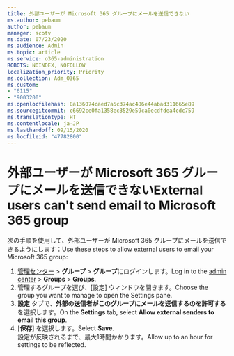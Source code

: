 ```yaml
---
title: 外部ユーザーが Microsoft 365 グループにメールを送信できない
ms.author: pebaum
author: pebaum
manager: scotv
ms.date: 07/23/2020
ms.audience: Admin
ms.topic: article
ms.service: o365-administration
ROBOTS: NOINDEX, NOFOLLOW
localization_priority: Priority
ms.collection: Adm_O365
ms.custom:
- "6115"
- "9003200"
ms.openlocfilehash: 8a136074caed7a5c374ac486e44abad311665e89
ms.sourcegitcommit: c6692ce0fa1358ec3529e59ca0ecdfdea4cdc759
ms.translationtype: HT
ms.contentlocale: ja-JP
ms.lasthandoff: 09/15/2020
ms.locfileid: "47782800"
---
```

# <a name="external-users-cant-send-email-to-microsoft-365-group"></a><span data-ttu-id="b8456-102">外部ユーザーが Microsoft 365 グループにメールを送信できない</span><span class="sxs-lookup"><span data-stu-id="b8456-102">External users can't send email to Microsoft 365 group</span></span>

<span data-ttu-id="b8456-103">次の手順を使用して、外部ユーザーが Microsoft 365 グループにメールを送信できるようにします：</span><span class="sxs-lookup"><span data-stu-id="b8456-103">Use these steps to allow external users to email your Microsoft 365 group:</span></span>

1. <span data-ttu-id="b8456-104">[管理センター](https://admin.microsoft.com/) > **グループ** > **グループ**にログインします。</span><span class="sxs-lookup"><span data-stu-id="b8456-104">Log in to the [admin center](https://admin.microsoft.com/) > **Groups** > **Groups**.</span></span>
2. <span data-ttu-id="b8456-105">管理するグループを選び、[設定] ウィンドウを開きます。</span><span class="sxs-lookup"><span data-stu-id="b8456-105">Choose the group you want to manage to open the Settings pane.</span></span>
3. <span data-ttu-id="b8456-106">**設定** タブで、**外部の送信者がこのグループにメールを送信するのを許可する**を選択します。</span><span class="sxs-lookup"><span data-stu-id="b8456-106">On the **Settings** tab, select **Allow external senders to email this group**.</span></span>
4. <span data-ttu-id="b8456-107">[**保存**] を選択します。</span><span class="sxs-lookup"><span data-stu-id="b8456-107">Select **Save**.</span></span></br>
    <span data-ttu-id="b8456-108">設定が反映されるまで、最大1時間かかります。</span><span class="sxs-lookup"><span data-stu-id="b8456-108">Allow up to an hour for settings to be reflected.</span></span> 
